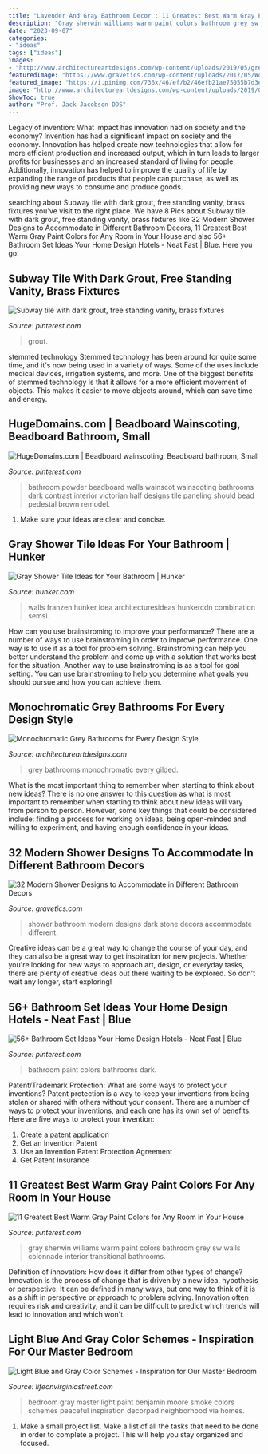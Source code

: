 ```yaml
---
title: "Lavender And Gray Bathroom Decor : 11 Greatest Best Warm Gray Paint Colors For Any Room In Your House"
description: "Gray sherwin williams warm paint colors bathroom grey sw walls colonnade interior transitional bathrooms"
date: "2023-09-07"
categories:
- "ideas"
tags: ["ideas"]
images:
- "http://www.architectureartdesigns.com/wp-content/uploads/2019/05/grey-bathrooms-4-630x946.jpg"
featuredImage: "https://www.gravetics.com/wp-content/uploads/2017/05/Wow-love-this-dark-stone-shower-cave.jpg"
featured_image: "https://i.pinimg.com/736x/46/ef/b2/46efb21ae75055b7d3e72f778862fe3c.jpg"
image: "http://www.architectureartdesigns.com/wp-content/uploads/2019/05/grey-bathrooms-4-630x946.jpg"
ShowToc: true
author: "Prof. Jack Jacobson DDS"
---
```



Legacy of invention: What impact has innovation had on society and the economy?
Invention has had a significant impact on society and the economy. Innovation has helped create new technologies that allow for more efficient production and increased output, which in turn leads to larger profits for businesses and an increased standard of living for people. Additionally, innovation has helped to improve the quality of life by expanding the range of products that people can purchase, as well as providing new ways to consume and produce goods.

	

		
searching about Subway tile with dark grout, free standing vanity, brass fixtures you've visit to the right place. We have 8 Pics about Subway tile with dark grout, free standing vanity, brass fixtures like 32 Modern Shower Designs to Accommodate in Different Bathroom Decors, 11 Greatest Best Warm Gray Paint Colors for Any Room in Your House and also 56+ Bathroom Set Ideas Your Home Design Hotels - Neat Fast | Blue. Here you go:
		
    
## Subway Tile With Dark Grout, Free Standing Vanity, Brass Fixtures

<img loading=lazy src="https://i.pinimg.com/736x/27/3f/5f/273f5fb0c1ebc85da032ba461370da5a.jpg" onerror="this.onerror=null;this.src='https://tse3.mm.bing.net/th?id=OIP.3ZrA604mMILCZdWP2GlgDAHaJZ&amp;pid=15.1';" alt="Subway tile with dark grout, free standing vanity, brass fixtures">

_Source: pinterest.com_

>grout. 

	

stemmed technology
Stemmed technology has been around for quite some time, and it's now being used in a variety of ways. Some of the uses include medical devices, irrigation systems, and more. One of the biggest benefits of stemmed technology is that it allows for a more efficient movement of objects. This makes it easier to move objects around, which can save time and energy.

    
## HugeDomains.com | Beadboard Wainscoting, Beadboard Bathroom, Small

<img loading=lazy src="https://i.pinimg.com/736x/46/ef/b2/46efb21ae75055b7d3e72f778862fe3c.jpg" onerror="this.onerror=null;this.src='https://tse4.mm.bing.net/th?id=OIP.fzuMUjdZNSdaLs5k4fzqiAHaLJ&amp;pid=15.1';" alt="HugeDomains.com | Beadboard wainscoting, Beadboard bathroom, Small">

_Source: pinterest.com_

>bathroom powder beadboard walls wainscot wainscoting bathrooms dark contrast interior victorian half designs tile paneling should bead pedestal brown remodel. 

	

1. Make sure your ideas are clear and concise.

    
## Gray Shower Tile Ideas For Your Bathroom | Hunker

<img loading=lazy src="https://img.hunkercdn.com/640/clsd/12/26/a6196ea007714f28a3c656120292bc52.jpg" onerror="this.onerror=null;this.src='https://tse4.mm.bing.net/th?id=OIP.t04AfojTiKYeLbU3N-lmggHaLH&amp;pid=15.1';" alt="Gray Shower Tile Ideas for Your Bathroom | Hunker">

_Source: hunker.com_

>walls franzen hunker idea architecturesideas hunkercdn combination semsi. 

	

How can you use brainstroming to improve your performance?
There are a number of ways to use brainstroming in order to improve performance. One way is to use it as a tool for problem solving. Brainstroming can help you better understand the problem and come up with a solution that works best for the situation. Another way to use brainstroming is as a tool for goal setting. You can use brainstroming to help you determine what goals you should pursue and how you can achieve them.

    
## Monochromatic Grey Bathrooms For Every Design Style

<img loading=lazy src="http://www.architectureartdesigns.com/wp-content/uploads/2019/05/grey-bathrooms-4-630x946.jpg" onerror="this.onerror=null;this.src='https://tse1.mm.bing.net/th?id=OIP.Y5P-01mZYzCfl1ucSp3HQAHaLH&amp;pid=15.1';" alt="Monochromatic Grey Bathrooms for Every Design Style">

_Source: architectureartdesigns.com_

>grey bathrooms monochromatic every gilded. 

	

What is the most important thing to remember when starting to think about new ideas?
There is no one answer to this question as what is most important to remember when starting to think about new ideas will vary from person to person. However, some key things that could be considered include: finding a process for working on ideas, being open-minded and willing to experiment, and having enough confidence in your ideas.

    
## 32 Modern Shower Designs To Accommodate In Different Bathroom Decors

<img loading=lazy src="https://www.gravetics.com/wp-content/uploads/2017/05/Wow-love-this-dark-stone-shower-cave.jpg" onerror="this.onerror=null;this.src='https://tse1.mm.bing.net/th?id=OIP.c-4Mh0XZ4IuJsAqYOoPW2AHaLH&amp;pid=15.1';" alt="32 Modern Shower Designs to Accommodate in Different Bathroom Decors">

_Source: gravetics.com_

>shower bathroom modern designs dark stone decors accommodate different. 

	

Creative ideas can be a great way to change the course of your day, and they can also be a great way to get inspiration for new projects. Whether you're looking for new ways to approach art, design, or everyday tasks, there are plenty of creative ideas out there waiting to be explored. So don't wait any longer, start exploring!

    
## 56+ Bathroom Set Ideas Your Home Design Hotels - Neat Fast | Blue

<img loading=lazy src="https://i.pinimg.com/736x/0b/cc/eb/0bcceb5df9858cfbfef6ac99709507b1.jpg" onerror="this.onerror=null;this.src='https://tse4.mm.bing.net/th?id=OIP.9RVWSdi4DGtNSOPNTVqIpAHaJ4&amp;pid=15.1';" alt="56+ Bathroom Set Ideas Your Home Design Hotels - Neat Fast | Blue">

_Source: pinterest.com_

>bathroom paint colors bathrooms dark. 

	

Patent/Trademark Protection: What are some ways to protect your inventions?
Patent protection is a way to keep your inventions from being stolen or shared with others without your consent. There are a number of ways to protect your inventions, and each one has its own set of benefits. Here are five ways to protect your invention: 
1. Create a patent application 
2. Get an Invention Patent 
3. Use an Invention Patent Protection Agreement 
4. Get Patent Insurance 

    
## 11 Greatest Best Warm Gray Paint Colors For Any Room In Your House

<img loading=lazy src="https://i.pinimg.com/736x/16/52/e7/1652e7b48b08e7742ff01edcff9cdd88.jpg" onerror="this.onerror=null;this.src='https://tse2.mm.bing.net/th?id=OIP.0jFAwEsDAinojJvAEpls5AHaKa&amp;pid=15.1';" alt="11 Greatest Best Warm Gray Paint Colors for Any Room in Your House">

_Source: pinterest.com_

>gray sherwin williams warm paint colors bathroom grey sw walls colonnade interior transitional bathrooms. 

	

Definition of innovation: How does it differ from other types of change?
Innovation is the process of change that is driven by a new idea, hypothesis or perspective. It can be defined in many ways, but one way to think of it is as a shift in perspective or approach to problem solving. Innovation often requires risk and creativity, and it can be difficult to predict which trends will lead to innovation and which won't.

    
## Light Blue And Gray Color Schemes - Inspiration For Our Master Bedroom

<img loading=lazy src="https://lifeonvirginiastreet.com/wp-content/uploads/2013/07/benjamin-moore-smoke.jpg" onerror="this.onerror=null;this.src='https://tse1.mm.bing.net/th?id=OIP.5APxFCj1mpJwiu3lT8bpVAAAAA&amp;pid=15.1';" alt="Light Blue and Gray Color Schemes - Inspiration for Our Master Bedroom">

_Source: lifeonvirginiastreet.com_

>bedroom gray master light paint benjamin moore smoke colors schemes peaceful inspiration decorpad neighborhood via homes. 

	

1. Make a small project list. Make a list of all the tasks that need to be done in order to complete a project. This will help you stay organized and focused. 

